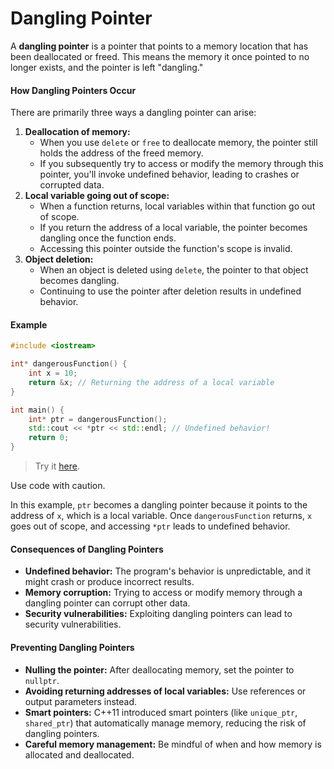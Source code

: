 # Dangling Pointer

A **dangling pointer** is a pointer that points to a memory location that has been deallocated or freed. This means the memory it once pointed to no longer exists, and the pointer is left "dangling."

#### How Dangling Pointers Occur

There are primarily three ways a dangling pointer can arise:

1. **Deallocation of memory:**
   * When you use `delete` or `free` to deallocate memory, the pointer still holds the address of the freed memory.
   * If you subsequently try to access or modify the memory through this pointer, you'll invoke undefined behavior, leading to crashes or corrupted data.
2. **Local variable going out of scope:**
   * When a function returns, local variables within that function go out of scope.
   * If you return the address of a local variable, the pointer becomes dangling once the function ends.
   * Accessing this pointer outside the function's scope is invalid.
3. **Object deletion:**
   * When an object is deleted using `delete`, the pointer to that object becomes dangling.
   * Continuing to use the pointer after deletion results in undefined behavior.

#### Example

```cpp
#include <iostream>

int* dangerousFunction() {
    int x = 10;
    return &x; // Returning the address of a local variable
}

int main() {
    int* ptr = dangerousFunction();
    std::cout << *ptr << std::endl; // Undefined behavior!
    return 0;
}
```

> Try it [here](https://onecompiler.com/cpp/42n95nsew).

Use code with caution.

In this example, `ptr` becomes a dangling pointer because it points to the address of `x`, which is a local variable. Once `dangerousFunction` returns, `x` goes out of scope, and accessing `*ptr` leads to undefined behavior.

#### Consequences of Dangling Pointers

* **Undefined behavior:** The program's behavior is unpredictable, and it might crash or produce incorrect results.
* **Memory corruption:** Trying to access or modify memory through a dangling pointer can corrupt other data.
* **Security vulnerabilities:** Exploiting dangling pointers can lead to security vulnerabilities.

#### Preventing Dangling Pointers

* **Nulling the pointer:** After deallocating memory, set the pointer to `nullptr`.
* **Avoiding returning addresses of local variables:** Use references or output parameters instead.
* **Smart pointers:** C++11 introduced smart pointers (like `unique_ptr`, `shared_ptr`) that automatically manage memory, reducing the risk of dangling pointers.
* **Careful memory management:** Be mindful of when and how memory is allocated and deallocated.
